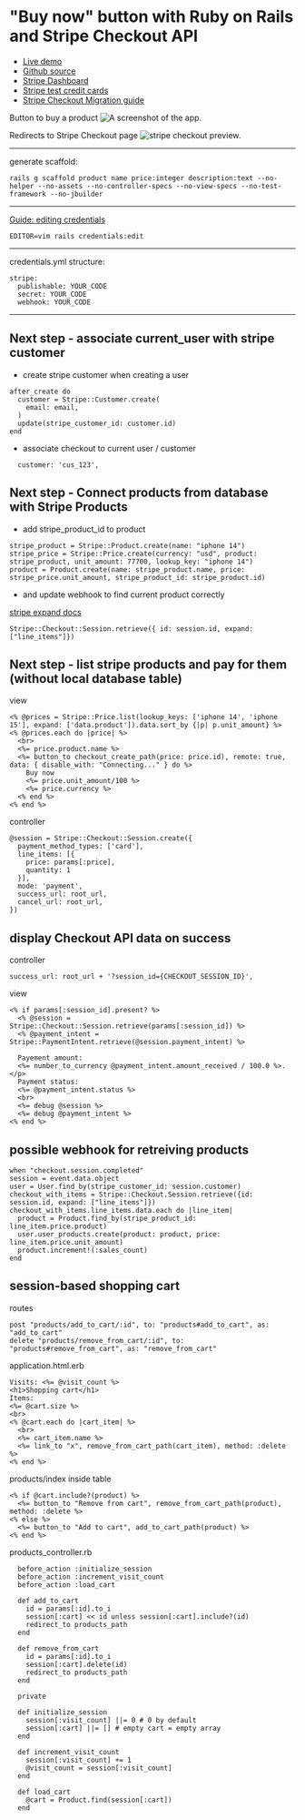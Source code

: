 # "Buy now" button with Ruby on Rails and Stripe Checkout API

* [Live demo](https://shoplify.herokuapp.com/)
* [Github source](https://github.com/yshmarov/shoplify)
* [Stripe Dashboard](https://dashboard.stripe.com/)
* [Stripe test credit cards](https://stripe.com/docs/testing)
* [Stripe Checkout Migration guide](https://stripe.com/docs/payments/checkout/migration)

Button to buy a product
![A screenshot of the app.](./shoplify-preview.png)

Redirects to Stripe Checkout page
![stripe checkout preview.](./stripe-checkout-preview.png)

****

generate scaffold:
```
rails g scaffold product name price:integer description:text --no-helper --no-assets --no-controller-specs --no-view-specs --no-test-framework --no-jbuilder 
```

****

[Guide: editing credentials](https://blog.corsego.com/ruby-on-rails-6-credentials-tldr)
```
EDITOR=vim rails credentials:edit
```

****

credentials.yml structure:
```
stripe:
  publishable: YOUR_CODE
  secret: YOUR_CODE
  webhook: YOUR_CODE
```

****

## Next step - associate current_user with stripe customer

* create stripe customer when creating a user

```
after_create do
  customer = Stripe::Customer.create(
    email: email,
  )
  update(stripe_customer_id: customer.id)
end
```

* associate checkout to current user / customer

```
  customer: 'cus_123',
```

## Next step - Connect products from database with Stripe Products

* add stripe_product_id to product

```
stripe_product = Stripe::Product.create(name: "iphone 14")
stripe_price = Stripe::Price.create(currency: "usd", product: stripe_product, unit_amount: 77700, lookup_key: "iphone 14")
product = Product.create(name: stripe_product.name, price: stripe_price.unit_amount, stripe_product_id: stripe_product.id)
```

* and update webhook to find current product correctly

[stripe expand docs](https://stripe.com/docs/expand)

```
Stripe::Checkout::Session.retrieve({ id: session.id, expand: ["line_items"]})
```

## Next step - list stripe products and pay for them (without local database table) 

view
```
<% @prices = Stripe::Price.list(lookup_keys: ['iphone 14', 'iphone 15'], expand: ['data.product']).data.sort_by {|p| p.unit_amount} %>
<% @prices.each do |price| %>
  <br>
  <%= price.product.name %>
  <%= button_to checkout_create_path(price: price.id), remote: true, data: { disable_with: "Connecting..." } do %>
    Buy now
    <%= price.unit_amount/100 %>
    <%= price.currency %>
  <% end %>
<% end %>
```
controller
```
@session = Stripe::Checkout::Session.create({
  payment_method_types: ['card'],
  line_items: [{
    price: params[:price],
    quantity: 1
  }],
  mode: 'payment',
  success_url: root_url,
  cancel_url: root_url,
})
```

## display Checkout API data on success

controller
```
success_url: root_url + '?session_id={CHECKOUT_SESSION_ID}',
```
view
```
<% if params[:session_id].present? %>
  <% @session = Stripe::Checkout::Session.retrieve(params[:session_id]) %>
  <% @payment_intent = Stripe::PaymentIntent.retrieve(@session.payment_intent) %>

  Payement amount: 
  <%= number_to_currency @payment_intent.amount_received / 100.0 %>.</p>
  Payment status: 
  <%= @payment_intent.status %>
  <br>
  <%= debug @session %>
  <%= debug @payment_intent %>
<% end %>
```

## possible webhook for retreiving products

```
when "checkout.session.completed"
session = event.data.object
user = User.find_by(stripe_customer_id: session.customer)
checkout_with_items = Stripe::Checkout.Session.retrieve({id: session.id, expand: ["line_items"]})
checkout_with_items.line_items.data.each do |line_item|
  product = Product.find_by(stripe_product_id: line_item.price.product)
  user.user_products.create(product: product, price: line_item.price.unit_amount)
  product.increment!(:sales_count)
end
```

## session-based shopping cart

routes
```
post "products/add_to_cart/:id", to: "products#add_to_cart", as: "add_to_cart"
delete "products/remove_from_cart/:id", to: "products#remove_from_cart", as: "remove_from_cart"
```
application.html.erb
```
Visits: <%= @visit_count %>
<h1>Shopping cart</h1>
Items:
<%= @cart.size %>
<br>
<% @cart.each do |cart_item| %>
  <br>
  <%= cart_item.name %>
  <%= link_to "x", remove_from_cart_path(cart_item), method: :delete %>
<% end %>
```
products/index inside table
```
<% if @cart.include?(product) %>
  <%= button_to "Remove from cart", remove_from_cart_path(product), method: :delete %>
<% else %>
  <%= button_to "Add to cart", add_to_cart_path(product) %>
<% end %>
```
products_controller.rb
```
  before_action :initialize_session
  before_action :increment_visit_count
  before_action :load_cart

  def add_to_cart
    id = params[:id].to_i
    session[:cart] << id unless session[:cart].include?(id)
    redirect_to products_path
  end

  def remove_from_cart
    id = params[:id].to_i
    session[:cart].delete(id)
    redirect_to products_path
  end

  private

  def initialize_session
    session[:visit_count] ||= 0 # 0 by default
    session[:cart] ||= [] # empty cart = empty array
  end
  
  def increment_visit_count
    session[:visit_count] += 1
    @visit_count = session[:visit_count]
  end

  def load_cart
    @cart = Product.find(session[:cart])
  end
```

